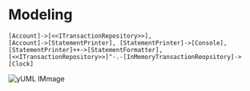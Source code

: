 ﻿# Modeling

```
[Account]->[<<ITransactionRepository>>], 
[Account]->[StatementPrinter], [StatementPrinter]->[Console],
[StatementPrinter]++->[StatementFormatter],
[<<ITransactionRepository>>]^-.-[InMemoryTransactionReopsitory]->[Clock]
```

![yUML IMmage](http://yuml.me/f466972a)